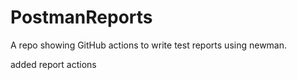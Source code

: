 # PostmanReports
A repo showing GitHub actions to write test reports using newman.

added report actions
